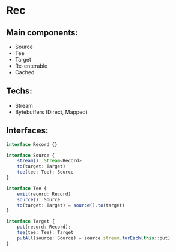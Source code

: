 Rec
======

## Main components:
- Source
- Tee
- Target
- Re-enterable
- Cached

## Techs:
- Stream
- Bytebuffers (Direct, Mapped)

## Interfaces:
```typescript
interface Record {}

interface Source {
    stream(): Stream<Record>
    to(target: Target)
    tee(tee: Tee): Source
}

interface Tee {
    emit(record: Record)
    source(): Source
    to(target: Target) = source().to(target)
}

interface Target {
    put(record: Record);
    tee(tee: Tee): Target
    putAll(source: Source) = source.stream.forEach(this::put)
}
```